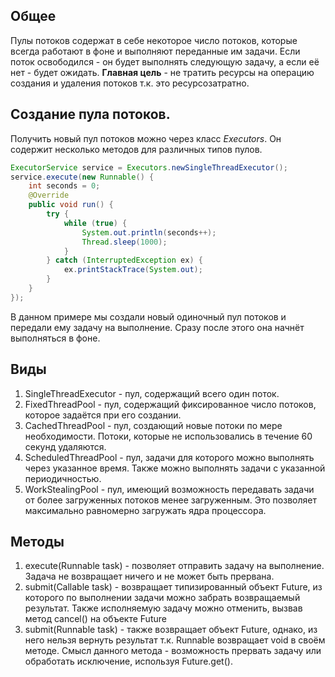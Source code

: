 ## Общее
Пулы потоков содержат в себе некоторое число потоков, которые всегда работают в фоне и выполняют переданные им задачи. Если поток освободился - он будет выполнять следующую задачу, а если её нет - будет ожидать.
**Главная цель** - не тратить ресурсы на операцию создания и удаления потоков т.к. это ресурсозатратно.

## Создание пула потоков.
Получить новый пул потоков можно через класс _Executors_. Он содержит несколько методов для различных типов пулов.
```java
ExecutorService service = Executors.newSingleThreadExecutor();  
service.execute(new Runnable() {  
    int seconds = 0;  
    @Override  
    public void run() {  
        try {  
            while (true) {  
                System.out.println(seconds++);  
                Thread.sleep(1000);  
            }  
        } catch (InterruptedException ex) {  
            ex.printStackTrace(System.out);  
        }  
    }  
});
```
В данном примере мы создали новый одиночный пул потоков и передали ему задачу на выполнение. Сразу после этого она начнёт выполняться в фоне.

## Виды
1) SingleThreadExecutor - пул, содержащий всего один поток.
2) FixedThreadPool - пул, содержащий фиксированное число потоков, которое задаётся при его создании.
3) CachedThreadPool - пул, создающий новые потоки по мере необходимости. Потоки, которые не использовались в течение 60 секунд удаляются.
4) ScheduledThreadPool - пул, задачи для которого можно выполнять через указанное время. Также можно выполнять задачи с указанной периодичностью.
5) WorkStealingPool - пул, имеющий возможность передавать задачи от более загруженных потоков менее загруженным. Это позволяет максимально равномерно загружать ядра процессора.

## Методы
1) execute(Runnable task) - позволяет отправить задачу на выполнение. Задача не возвращает ничего и не может быть прервана.
2) submit(Callable<T> task) - возвращает типизированный объект Future<T>, из которого по выполнении задачи можно забрать возвращаемый результат. Также исполняемую задачу можно отменить, вызвав метод cancel() на объекте Future
3) submit(Runnable task) - также возвращает объект Future, однако, из него нельзя вернуть результат т.к. Runnable возвращает void в своём методе. Смысл данного метода - возможность прервать задачу или обработать исключение, используя Future.get().